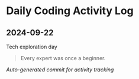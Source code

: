 # Daily Coding Activity Log

## 2024-09-22

Tech exploration day

> Every expert was once a beginner.

*Auto-generated commit for activity tracking*
